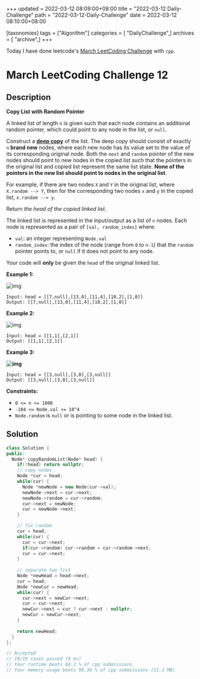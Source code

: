 +++
updated = 2022-03-12 08:09:00+08:00
title = "2022-03-12 Daily-Challenge"
path = "2022-03-12-Daily-Challenge"
date = 2022-03-12 08:10:00+08:00

[taxonomies]
tags = ["Algorithm"]
categories = [ "DailyChallenge",]
archives = [ "archive",]
+++

Today I have done leetcode's [March LeetCoding Challenge](https://leetcode.com/problems/copy-list-with-random-pointer/) with `cpp`.

<!-- more -->

# March LeetCoding Challenge 12

## Description

**Copy List with Random Pointer**

A linked list of length `n` is given such that each node contains an additional random pointer, which could point to any node in the list, or `null`.

Construct a [**deep copy**](https://en.wikipedia.org/wiki/Object_copying#Deep_copy) of the list. The deep copy should consist of exactly `n` **brand new** nodes, where each new node has its value set to the value of its corresponding original node. Both the `next` and `random` pointer of the new nodes should point to new nodes in the copied list  such that the pointers in the original list and copied list represent  the same list state. **None of the pointers in the new list should point to nodes in the original list**.

For example, if there are two nodes `X` and `Y` in the original list, where `X.random --> Y`, then for the corresponding two nodes `x` and `y` in the copied list, `x.random --> y`.

Return *the head of the copied linked list*.

The linked list is represented in the input/output as a list of `n` nodes. Each node is represented as a pair of `[val, random_index]` where:

- `val`: an integer representing `Node.val`
- `random_index`: the index of the node (range from `0` to `n-1`) that the `random` pointer points to, or `null` if it does not point to any node.

Your code will **only** be given the `head` of the original linked list.

 

**Example 1:**

![img](https://assets.leetcode.com/uploads/2019/12/18/e1.png)

```
Input: head = [[7,null],[13,0],[11,4],[10,2],[1,0]]
Output: [[7,null],[13,0],[11,4],[10,2],[1,0]]
```

**Example 2:**

![img](https://assets.leetcode.com/uploads/2019/12/18/e2.png)

```
Input: head = [[1,1],[2,1]]
Output: [[1,1],[2,1]]
```

**Example 3:**

**![img](https://assets.leetcode.com/uploads/2019/12/18/e3.png)**

```
Input: head = [[3,null],[3,0],[3,null]]
Output: [[3,null],[3,0],[3,null]]
```

 

**Constraints:**

- `0 <= n <= 1000`
- `-104 <= Node.val <= 10^4`
- `Node.random` is `null` or is pointing to some node in the linked list.

## Solution

``` cpp
class Solution {
public:
  Node* copyRandomList(Node* head) {
    if(!head) return nullptr;
    // copy nodes
    Node *cur = head;
    while(cur) {
      Node *newNode = new Node(cur->val);
      newNode->next = cur->next;
      newNode->random = cur->random;
      cur->next = newNode;
      cur = newNode->next;
    }

    // fix random
    cur = head;
    while(cur) {
      cur = cur->next;
      if(cur->random) cur->random = cur->random->next;
      cur = cur->next;
    }
    
    // separate two list
    Node *newHead = head->next;
    cur = head;
    Node *newCur = newHead;
    while(cur) {
      cur->next = newCur->next;
      cur = cur->next;
      newCur->next = cur ? cur->next : nullptr;
      newCur = newCur->next;
    }
    
    return newHead;
  }
};

// Accepted
// 19/19 cases passed (8 ms)
// Your runtime beats 84.2 % of cpp submissions
// Your memory usage beats 98.36 % of cpp submissions (11.1 MB)
```
